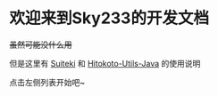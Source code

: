 # 欢迎来到Sky233的开发文档

~~虽然可能没什么用~~

但是这里有 [Suiteki](/Suiteki/start) 和 [Hitokoto-Utils-Java](/Hitokoto/start) 的使用说明

点击左侧列表开始吧~
